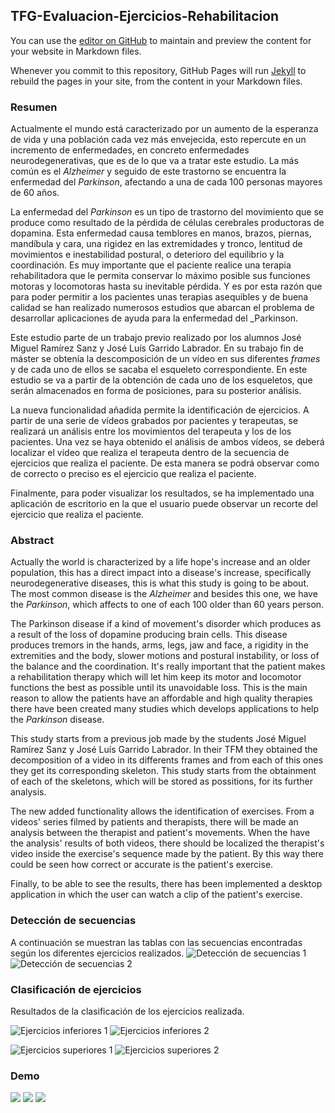 ## TFG-Evaluacion-Ejercicios-Rehabilitacion

You can use the [editor on GitHub](https://github.com/lnc1002/TFG-Evaluacion-Ejercicios-Rehabilitacion/edit/gh-pages/index.md) to maintain and preview the content for your website in Markdown files.

Whenever you commit to this repository, GitHub Pages will run [Jekyll](https://jekyllrb.com/) to rebuild the pages in your site, from the content in your Markdown files.

### Resumen
Actualmente el mundo está caracterizado por un aumento de la esperanza de vida y una población cada vez más envejecida, esto repercute en un incremento de enfermedades, en concreto enfermedades neurodegenerativas, que es de lo que va a tratar este estudio. 
La más común es el _Alzheimer_ y seguido de este trastorno se encuentra la enfermedad del _Parkinson_, afectando a una de cada 100 personas mayores de 60 años. 

La enfermedad del _Parkinson_ es un tipo de trastorno del movimiento que se produce como resultado de la pérdida de células cerebrales productoras de dopamina. Esta enfermedad causa temblores en manos, brazos, piernas, mandíbula y cara, una rigidez en las extremidades y tronco, lentitud de movimientos e inestabilidad postural, o deterioro del equilibrio y la coordinación. 
Es muy importante que el paciente realice una terapia rehabilitadora que le permita conservar lo máximo posible sus funciones motoras y locomotoras hasta su inevitable pérdida.
Y es por esta razón que para poder permitir a los pacientes unas terapias asequibles y de buena calidad se han realizado numerosos estudios que abarcan el problema de desarrollar aplicaciones de ayuda para la enfermedad del _Parkinson.

Este estudio parte de un trabajo previo realizado por los alumnos José Miguel Ramírez Sanz y José Luís Garrido Labrador. En su trabajo fin de máster se obtenía la descomposición de un vídeo en sus diferentes _frames_ y de cada uno de ellos se sacaba el esqueleto correspondiente. En este estudio se va a partir de la obtención de cada uno de los esqueletos, que serán almacenados en forma de posiciones, para su posterior análisis.

La nueva funcionalidad añadida permite la identificación de ejercicios. A partir de una serie de vídeos grabados por pacientes y terapeutas, se realizará un análisis entre los movimientos del terapeuta y los de los pacientes. Una vez se haya obtenido el análisis de ambos vídeos, se deberá localizar el vídeo que realiza el terapeuta dentro de la secuencia de ejercicios que realiza el paciente. De esta manera se podrá observar como de correcto o preciso es el ejercicio que realiza el paciente. 

Finalmente, para poder visualizar los resultados, se ha implementado una aplicación de escritorio en la que el usuario puede observar un recorte del ejercicio que realiza el paciente. 

### Abstract

Actually the world is characterized by a life hope's increase and an older population, this has a direct impact into a disease's increase, specifically neurodegenerative diseases, this is what this study is going to be about.
The most common disease is the _Alzheimer_ and besides this one, we have the _Parkinson_, which affects to one of each 100 older than 60 years person.

The Parkinson disease if a kind of movement's disorder which produces as a result of the loss of dopamine producing brain cells. This disease produces tremors in the hands, arms, legs, jaw and face, a rigidity in the extremities and the body, slower motions and postural instability, or loss of the balance and the coordination.
It's really important that the patient makes a rehabilitation therapy which will let him keep its motor and locomotor functions the best as possible until its unavoidable loss.
This is the main reason to allow the patients have an affordable and high quality therapies there have been created many studies which develops applications to help the _Parkinson_ disease.

This study starts from a previous job made by the students José Miguel Ramírez Sanz y José Luís Garrido Labrador. In their TFM they obtained the decomposition of a video in its differents frames and from each of this ones they get its corresponding skeleton. This study starts from the obtainment of each of the skeletons, which will be stored as possitions, for its further analysis.

The new added functionality allows the identification of exercises. From a videos' series filmed by patients and therapists, there will be made an analysis between the therapist and patient's movements. When the have the analysis' results of both videos, there should be localized the therapist's video inside the exercise's sequence made by the patient. By this way there could be seen how correct or accurate is the patient's exercise.

Finally, to be able to see the results, there has been implemented a desktop application in which the user can watch a clip of the patient's exercise.

### Detección de secuencias
A continuación se muestran las tablas con las secuencias encontradas según los diferentes ejercicios realizados.
![Detección de secuencias 1](https://github.com/lnc1002/TFG-Evaluacion-Ejercicios-Rehabilitacion/blob/main/src/pruebas/img/Pruebas_Video_Completo3.png)
![Detección de secuencias 2](https://github.com/lnc1002/TFG-Evaluacion-Ejercicios-Rehabilitacion/blob/main/src/pruebas/img/Pruebas_Video_Completo4.png)

### Clasificación de ejercicios
Resultados de la clasificación de los ejercicios realizada.

![Ejercicios inferiores 1](https://github.com/lnc1002/TFG-Evaluacion-Ejercicios-Rehabilitacion/blob/main/doc/Latex/img/ExInf1.png)
![Ejercicios inferiores 2](https://github.com/lnc1002/TFG-Evaluacion-Ejercicios-Rehabilitacion/blob/main/doc/Latex/img/ExInf3.png)

![Ejercicios superiores 1](https://github.com/lnc1002/TFG-Evaluacion-Ejercicios-Rehabilitacion/blob/main/doc/Latex/img/ExSup1.png)
![Ejercicios superiores 2](https://github.com/lnc1002/TFG-Evaluacion-Ejercicios-Rehabilitacion/blob/main/doc/Latex/img/ExSup2.png)

### Demo
![](https://github.com/lnc1002/TFG-Evaluacion-Ejercicios-Rehabilitacion/blob/main/doc/Latex/img/app1.PNG)
![](https://github.com/lnc1002/TFG-Evaluacion-Ejercicios-Rehabilitacion/blob/main/doc/Latex/img/app2.PNG)
![](https://github.com/lnc1002/TFG-Evaluacion-Ejercicios-Rehabilitacion/blob/main/doc/Latex/img/app4.PNG)
